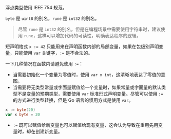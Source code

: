 浮点类型使用 IEEE 754 规范。

`byte` 是 `uint8` 的别名，`rune` 是 `int32` 的别名。

> 尽管 `rune` 是 `int32` 的别名，但是在编程场景中需要使用字符串时，建议使用 `rune`，这样可以增加代码的可读性，明确表达程序的逻辑。

短声明格式 `x := 42` 只能用来在声明函数内部的局部变量，如果在包级别声明变量，只能使用 `var` 关键字，`:=` 是不合法的。

一下几种情况在函数内请避免使用 `:=`：

- 当需要初始化一个变量为零值时，使用 `var x int`，这清晰地表达了零值的意图。
- 当需要将无类型常量或字面量赋值给一个变量时，如果常量或字面量的默认类型不是变量的预期类型，需要使用 `var` 标准形式声明变量。尽管可以使用 `:=` 的方式进行类型转换，但是 Go 语言的惯用方式是使用 `var`。
```go
x := byte(20)
var x byte = 20
```
- `:=` 既可以赋值给新变量也可以赋值给现有变量，这会认为导致在重用先用变量时，却在创建新变量。